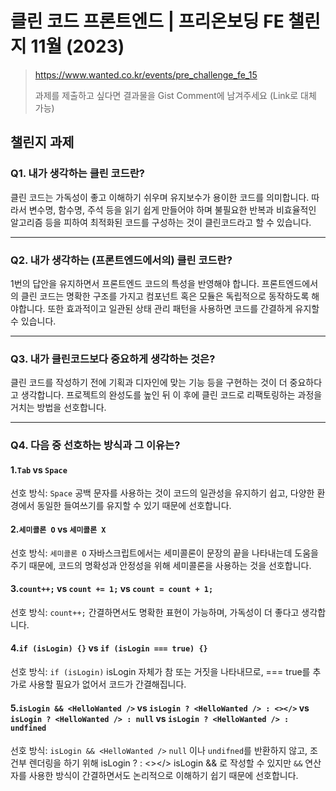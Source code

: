 # 클린 코드 프론트엔드 | 프리온보딩 FE 챌린지 11월 (2023)

>https://www.wanted.co.kr/events/pre_challenge_fe_15
>
>과제를 제출하고 싶다면 결과물을 Gist Comment에 남겨주세요 (Link로 대체 가능)

## 챌린지 과제

### Q1. 내가 생각하는 클린 코드란?

클린 코드는 가독성이 좋고 이해하기 쉬우며 유지보수가 용이한 코드를 의미합니다. 따라서 변수명, 함수명, 주석 등을 읽기 쉽게 만들어야 하며 불필요한 반복과 비효율적인 알고리즘 등을 피하여 최적화된 코드를 구성하는 것이 클린코드라고 할 수 있습니다.

---

### Q2. 내가 생각하는 (프론트엔드에서의) 클린 코드란?

1번의 답안을 유지하면서 프론트엔드 코드의 특성을 반영해야 합니다. 프론트엔드에서의 클린 코드는 명확한 구조를 가지고 컴포넌트 혹은 모듈은 독립적으로 동작하도록 해야합니다. 또한 효과적이고 일관된 상태 관리 패턴을 사용하면 코드를 간결하게 유지할 수 있습니다. 

---

### Q3. 내가 클린코드보다 중요하게 생각하는 것은?

클린 코드를 작성하기 전에 기획과 디자인에 맞는 기능 등을 구현하는 것이 더 중요하다고 생각합니다. 프로젝트의 완성도를 높인 뒤 이 후에 클린 코드로 리팩토링하는 과정을 거치는 방법을 선호합니다. 

---

### Q4. 다음 중 선호하는 방식과 그 이유는?
#### 1.`Tab` vs `Space`
선호 방식: `Space`
공백 문자를 사용하는 것이 코드의 일관성을 유지하기 쉽고, 다양한 환경에서 동일한 들여쓰기를 유지할 수 있기 때문에 선호합니다.

#### 2.`세미콜론 O` vs `세미콜론 X`
선호 방식: `세미콜론 O`
자바스크립트에서는 세미콜론이 문장의 끝을 나타내는데 도움을 주기 때문에, 코드의 명확성과 안정성을 위해 세미콜론을 사용하는 것을 선호합니다.

#### 3.`count++;` vs `count += 1;` vs `count = count + 1;`
선호 방식: `count++;`
간결하면서도 명확한 표현이 가능하며, 가독성이 더 좋다고 생각합니다.
#### 4.`if (isLogin) {}` vs `if (isLogin === true) {}`
선호 방식: `if (isLogin)`
isLogin 자체가 참 또는 거짓을 나타내므로, === true를 추가로 사용할 필요가 없어서 코드가 간결해집니다.

#### 5.`isLogin && <HelloWanted />` vs `isLogin ? <HelloWanted /> : <></>` vs `isLogin ? <HelloWanted /> : null` vs `isLogin ? <HelloWanted /> : undfined`
선호 방식: `isLogin && <HelloWanted />`
`null` 이나 `undifned`를 반환하지 않고, 조건부 렌더링을 하기 위해 isLogin ? <HelloWanted /> : <></>
isLogin && <HelloWanted />로 작성할 수 있지만 
`&&` 연산자를 사용한 방식이 간결하면서도 논리적으로 이해하기 쉽기 때문에 선호합니다. 

